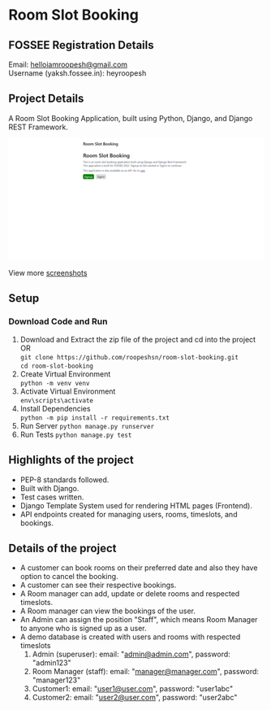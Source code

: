 # Room Slot Booking

## FOSSEE Registration Details

Email: helloiamroopesh@gmail.com  
Username (yaksh.fossee.in): heyroopesh

## Project Details

A Room Slot Booking Application, built using Python, Django, and Django REST Framework.

![HomePage Image](/static/screenshots/customer/1-HomePage.png)

View more [screenshots](/static/screenshots/)

## Setup

### Download Code and Run

1. Download and Extract the zip file of the project and cd into the project  
   OR  
   `git clone https://github.com/roopeshsn/room-slot-booking.git`  
   `cd room-slot-booking`
2. Create Virtual Environment  
   `python -m venv venv`
3. Activate Virtual Environment  
   `env\scripts\activate`
4. Install Dependencies  
   `python -m pip install -r requirements.txt`
5. Run Server
   `python manage.py runserver`
6. Run Tests
   `python manage.py test`

## Highlights of the project

- PEP-8 standards followed.
- Built with Django.
- Test cases written.
- Django Template System used for rendering HTML pages (Frontend).
- API endpoints created for managing users, rooms, timeslots, and bookings.

## Details of the project

- A customer can book rooms on their preferred date and also they have option to cancel the booking.
- A customer can see their respective bookings.
- A Room manager can add, update or delete rooms and respected timeslots.
- A Room manager can view the bookings of the user.
- An Admin can assign the position "Staff", which means Room Manager to anyone who is signed up as a user.
- A demo database is created with users and rooms with respected timeslots
  1. Admin (superuser): email: "admin@admin.com", password: "admin123"
  2. Room Manager (staff): email: "manager@manager.com", password: "manager123"
  3. Customer1: email: "user1@user.com", password: "user1abc"
  4. Customer2: email: "user2@user.com", password: "user2abc"
